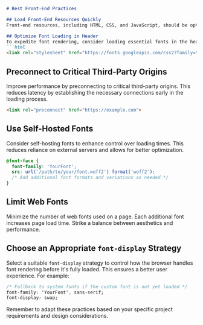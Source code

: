

```markdown
# Best Front-End Practices

## Load Front-End Resources Quickly
Front-end resources, including HTML, CSS, and JavaScript, should be optimized for fast loading. Minimize file sizes, utilize compression, and employ techniques like lazy loading to ensure the fastest possible loading times.

## Optimize Font Loading in Header
To expedite font rendering, consider loading essential fonts in the header directly. This prevents the browser from waiting for the external `stylesheet.css` file to load before rendering the text with the specified font.
```html
<link rel="stylesheet" href="https://fonts.googleapis.com/css2?family=Your+Font+Here&display=swap">
```

## Preconnect to Critical Third-Party Origins
Improve performance by preconnecting to critical third-party origins. This reduces latency by establishing the necessary connections early in the loading process.
```html
<link rel="preconnect" href="https://example.com">
```

## Use Self-Hosted Fonts
Consider self-hosting fonts to enhance control over loading times. This reduces reliance on external servers and allows for better optimization.
```css
@font-face {
  font-family: 'YourFont';
  src: url('/path/to/your/font.woff2') format('woff2');
  /* Add additional font formats and variations as needed */
}
```

## Limit Web Fonts
Minimize the number of web fonts used on a page. Each additional font increases page load time. Strike a balance between aesthetics and performance.

## Choose an Appropriate `font-display` Strategy
Select a suitable `font-display` strategy to control how the browser handles font rendering before it's fully loaded. This ensures a better user experience. For example:
```css
/* Fallback to system fonts if the custom font is not yet loaded */
font-family: 'YourFont', sans-serif;
font-display: swap;
```

Remember to adapt these practices based on your specific project requirements and design considerations.
```